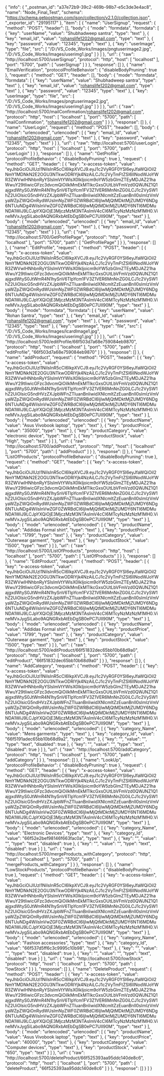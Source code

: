 {
	"info": {
		"_postman_id": "a37e72b9-39c2-469b-98b7-e5c3de3e4ac8",
		"name": "Node_Final_Test",
		"schema": "https://schema.getpostman.com/json/collection/v2.1.0/collection.json",
		"_exporter_id": "29195117"
	},
	"item": [
		{
			"name": "UserSignup",
			"request": {
				"method": "POST",
				"header": [],
				"body": {
					"mode": "formdata",
					"formdata": [
						{
							"key": "userName",
							"value": "Shubhadweep santra",
							"type": "text"
						},
						{
							"key": "email_Id",
							"value": "rohanslife1202@gmail.com",
							"type": "text"
						},
						{
							"key": "password",
							"value": "12345",
							"type": "text"
						},
						{
							"key": "userImage",
							"type": "file",
							"src": [
								"/D:/VS_Code_Works/Images/pngtuserimage2.jpg",
								"/D:/VS_Code_Works/Images/userimg1.jpg"
							]
						}
					]
				},
				"url": {
					"raw": "http://localhost:5700/userSignup",
					"protocol": "http",
					"host": [
						"localhost"
					],
					"port": "5700",
					"path": [
						"userSignup"
					]
				}
			},
			"response": []
		},
		{
			"name": "EmailVerification",
			"protocolProfileBehavior": {
				"disableBodyPruning": true
			},
			"request": {
				"method": "GET",
				"header": [],
				"body": {
					"mode": "formdata",
					"formdata": [
						{
							"key": "userName",
							"value": "Shubhadweep santra",
							"type": "text"
						},
						{
							"key": "email_Id",
							"value": "rohanslife1202@gmail.com",
							"type": "text"
						},
						{
							"key": "password",
							"value": "12345",
							"type": "text"
						},
						{
							"key": "userImage",
							"type": "file",
							"src": [
								"/D:/VS_Code_Works/Images/pngtuserimage2.jpg",
								"/D:/VS_Code_Works/Images/userimg1.jpg"
							]
						}
					]
				},
				"url": {
					"raw": "http://localhost:5700/mailConfirmation/rohanslife1202@gmail.com",
					"protocol": "http",
					"host": [
						"localhost"
					],
					"port": "5700",
					"path": [
						"mailConfirmation",
						"rohanslife1202@gmail.com"
					]
				}
			},
			"response": []
		},
		{
			"name": "UserLogin",
			"request": {
				"method": "POST",
				"header": [],
				"body": {
					"mode": "urlencoded",
					"urlencoded": [
						{
							"key": "email_Id",
							"value": "rohanslife1202@gmail.com",
							"type": "text"
						},
						{
							"key": "password",
							"value": "12345",
							"type": "text"
						}
					]
				},
				"url": {
					"raw": "http://localhost:5700/userLogin",
					"protocol": "http",
					"host": [
						"localhost"
					],
					"port": "5700",
					"path": [
						"userLogin"
					]
				}
			},
			"response": []
		},
		{
			"name": "GetProfile",
			"protocolProfileBehavior": {
				"disableBodyPruning": true
			},
			"request": {
				"method": "GET",
				"header": [
					{
						"key": "x-access-token",
						"value": "eyJhbGciOiJIUzI1NiIsInR5cCI6IkpXVCJ9.eyJ1c2VyRGF0YSI6eyJfaWQiOiI2NmY1MDNkN2E2OGU3NTkwODRlYjk4NzAiLCJ1c2VyTmFtZSI6IlNodWJoYWR3ZWVwIHNhbnRyYSIsImVtYWlsX0lkIjoicm9oYW5zbGlmZTEyMDJAZ21haWwuY29tIiwicGFzc3dvcmQiOiIkMmEkMTIkcGxsOUtLbVFmVzd0QWJNZ1Q1ajgxdWtyS0JtWmR4N1hySnV6TlpYcm1FV3Z1VER6MnNnZG0iLCJ1c2VySW1hZ2UiOlsicG5ndHVzZXJpbWFnZTIuanBnIiwidXNlcmltZzEuanBnIl0sImlzVmVyaWZpZWQiOnRydWUsImNyZWF0ZWRBdCI6IjIwMjQtMDktMjZUMDY6NDg6NTUuNDg4WiIsInVwZGF0ZWRBdCI6IjIwMjQtMDktMjZUMDY6NTI6MDMuNDA1WiJ9LCJpYXQiOjE3MjczMzM3NTAsImV4cCI6MTcyNzMzNzM1MH0.VineMVxJygSiLabo9AQNGRxbAtEbDgSB0ePC7UII90M",
						"type": "text"
					}
				],
				"body": {
					"mode": "urlencoded",
					"urlencoded": [
						{
							"key": "email_Id",
							"value": "rohanslife1202@gmail.com",
							"type": "text"
						},
						{
							"key": "password",
							"value": "12345",
							"type": "text"
						}
					]
				},
				"url": {
					"raw": "http://localhost:5700/GetProfilePage",
					"protocol": "http",
					"host": [
						"localhost"
					],
					"port": "5700",
					"path": [
						"GetProfilePage"
					]
				}
			},
			"response": []
		},
		{
			"name": "EditProfile",
			"request": {
				"method": "POST",
				"header": [
					{
						"key": "x-access-token",
						"value": "eyJhbGciOiJIUzI1NiIsInR5cCI6IkpXVCJ9.eyJ1c2VyRGF0YSI6eyJfaWQiOiI2NmY1MDNkN2E2OGU3NTkwODRlYjk4NzAiLCJ1c2VyTmFtZSI6IlNodWJoYWR3ZWVwIHNhbnRyYSIsImVtYWlsX0lkIjoicm9oYW5zbGlmZTEyMDJAZ21haWwuY29tIiwicGFzc3dvcmQiOiIkMmEkMTIkcGxsOUtLbVFmVzd0QWJNZ1Q1ajgxdWtyS0JtWmR4N1hySnV6TlpYcm1FV3Z1VER6MnNnZG0iLCJ1c2VySW1hZ2UiOlsicG5ndHVzZXJpbWFnZTIuanBnIiwidXNlcmltZzEuanBnIl0sImlzVmVyaWZpZWQiOnRydWUsImNyZWF0ZWRBdCI6IjIwMjQtMDktMjZUMDY6NDg6NTUuNDg4WiIsInVwZGF0ZWRBdCI6IjIwMjQtMDktMjZUMDY6NTI6MDMuNDA1WiJ9LCJpYXQiOjE3MjczMzM3NTAsImV4cCI6MTcyNzMzNzM1MH0.VineMVxJygSiLabo9AQNGRxbAtEbDgSB0ePC7UII90M",
						"type": "text"
					}
				],
				"body": {
					"mode": "formdata",
					"formdata": [
						{
							"key": "userName",
							"value": "Rohan Santra",
							"type": "text"
						},
						{
							"key": "email_Id",
							"value": "rohanslife1202@gmail.com",
							"type": "text"
						},
						{
							"key": "password",
							"value": "12345",
							"type": "text"
						},
						{
							"key": "userImage",
							"type": "file",
							"src": [
								"/D:/VS_Code_Works/Images/IcardImage1.jpg",
								"/D:/VS_Code_Works/Images/userimg1.jpg"
							]
						}
					]
				},
				"url": {
					"raw": "http://localhost:5700/editProfile/66f503d7a68e759084eb9870",
					"protocol": "http",
					"host": [
						"localhost"
					],
					"port": "5700",
					"path": [
						"editProfile",
						"66f503d7a68e759084eb9870"
					]
				}
			},
			"response": []
		},
		{
			"name": "addProduct",
			"request": {
				"method": "POST",
				"header": [
					{
						"key": "x-access-token",
						"value": "eyJhbGciOiJIUzI1NiIsInR5cCI6IkpXVCJ9.eyJ1c2VyRGF0YSI6eyJfaWQiOiI2NmY1MDNkN2E2OGU3NTkwODRlYjk4NzAiLCJ1c2VyTmFtZSI6IlNodWJoYWR3ZWVwIHNhbnRyYSIsImVtYWlsX0lkIjoicm9oYW5zbGlmZTEyMDJAZ21haWwuY29tIiwicGFzc3dvcmQiOiIkMmEkMTIkcGxsOUtLbVFmVzd0QWJNZ1Q1ajgxdWtyS0JtWmR4N1hySnV6TlpYcm1FV3Z1VER6MnNnZG0iLCJ1c2VySW1hZ2UiOlsicG5ndHVzZXJpbWFnZTIuanBnIiwidXNlcmltZzEuanBnIl0sImlzVmVyaWZpZWQiOnRydWUsImNyZWF0ZWRBdCI6IjIwMjQtMDktMjZUMDY6NDg6NTUuNDg4WiIsInVwZGF0ZWRBdCI6IjIwMjQtMDktMjZUMDY6NTI6MDMuNDA1WiJ9LCJpYXQiOjE3MjczMzM3NTAsImV4cCI6MTcyNzMzNzM1MH0.VineMVxJygSiLabo9AQNGRxbAtEbDgSB0ePC7UII90M",
						"type": "text"
					}
				],
				"body": {
					"mode": "urlencoded",
					"urlencoded": [
						{
							"key": "productName",
							"value": "Asus Vivobook laptop",
							"type": "text"
						},
						{
							"key": "productPrice",
							"value": "35000",
							"type": "text"
						},
						{
							"key": "productCategory",
							"value": "electronic device",
							"type": "text"
						},
						{
							"key": "productStock",
							"value": "High",
							"type": "text"
						}
					]
				},
				"url": {
					"raw": "http://localhost:5700/addProduct",
					"protocol": "http",
					"host": [
						"localhost"
					],
					"port": "5700",
					"path": [
						"addProduct"
					]
				}
			},
			"response": []
		},
		{
			"name": "ListOfProducts",
			"protocolProfileBehavior": {
				"disableBodyPruning": true
			},
			"request": {
				"method": "GET",
				"header": [
					{
						"key": "x-access-token",
						"value": "eyJhbGciOiJIUzI1NiIsInR5cCI6IkpXVCJ9.eyJ1c2VyRGF0YSI6eyJfaWQiOiI2NmY1MDNkN2E2OGU3NTkwODRlYjk4NzAiLCJ1c2VyTmFtZSI6IlNodWJoYWR3ZWVwIHNhbnRyYSIsImVtYWlsX0lkIjoicm9oYW5zbGlmZTEyMDJAZ21haWwuY29tIiwicGFzc3dvcmQiOiIkMmEkMTIkcGxsOUtLbVFmVzd0QWJNZ1Q1ajgxdWtyS0JtWmR4N1hySnV6TlpYcm1FV3Z1VER6MnNnZG0iLCJ1c2VySW1hZ2UiOlsicG5ndHVzZXJpbWFnZTIuanBnIiwidXNlcmltZzEuanBnIl0sImlzVmVyaWZpZWQiOnRydWUsImNyZWF0ZWRBdCI6IjIwMjQtMDktMjZUMDY6NDg6NTUuNDg4WiIsInVwZGF0ZWRBdCI6IjIwMjQtMDktMjZUMDY6NTI6MDMuNDA1WiJ9LCJpYXQiOjE3MjczMzM3NTAsImV4cCI6MTcyNzMzNzM1MH0.VineMVxJygSiLabo9AQNGRxbAtEbDgSB0ePC7UII90M",
						"type": "text"
					}
				],
				"body": {
					"mode": "urlencoded",
					"urlencoded": [
						{
							"key": "productName",
							"value": "Addidas Formal shirt",
							"type": "text"
						},
						{
							"key": "productPrice",
							"value": "1799",
							"type": "text"
						},
						{
							"key": "productCategory",
							"value": "Outerwear garment",
							"type": "text"
						},
						{
							"key": "productStock",
							"value": "1500",
							"type": "text"
						}
					]
				},
				"url": {
					"raw": "http://localhost:5700/ListOfProducts",
					"protocol": "http",
					"host": [
						"localhost"
					],
					"port": "5700",
					"path": [
						"ListOfProducts"
					]
				}
			},
			"response": []
		},
		{
			"name": "EditProduct",
			"request": {
				"method": "POST",
				"header": [
					{
						"key": "x-access-token",
						"value": "eyJhbGciOiJIUzI1NiIsInR5cCI6IkpXVCJ9.eyJ1c2VyRGF0YSI6eyJfaWQiOiI2NmY1MDNkN2E2OGU3NTkwODRlYjk4NzAiLCJ1c2VyTmFtZSI6IlNodWJoYWR3ZWVwIHNhbnRyYSIsImVtYWlsX0lkIjoicm9oYW5zbGlmZTEyMDJAZ21haWwuY29tIiwicGFzc3dvcmQiOiIkMmEkMTIkcGxsOUtLbVFmVzd0QWJNZ1Q1ajgxdWtyS0JtWmR4N1hySnV6TlpYcm1FV3Z1VER6MnNnZG0iLCJ1c2VySW1hZ2UiOlsicG5ndHVzZXJpbWFnZTIuanBnIiwidXNlcmltZzEuanBnIl0sImlzVmVyaWZpZWQiOnRydWUsImNyZWF0ZWRBdCI6IjIwMjQtMDktMjZUMDY6NDg6NTUuNDg4WiIsInVwZGF0ZWRBdCI6IjIwMjQtMDktMjZUMDY6NTI6MDMuNDA1WiJ9LCJpYXQiOjE3MjczMzM3NTAsImV4cCI6MTcyNzMzNzM1MH0.VineMVxJygSiLabo9AQNGRxbAtEbDgSB0ePC7UII90M",
						"type": "text"
					}
				],
				"body": {
					"mode": "urlencoded",
					"urlencoded": [
						{
							"key": "productName",
							"value": "Addidas Formal shirt",
							"type": "text"
						},
						{
							"key": "productPrice",
							"value": "1799",
							"type": "text"
						},
						{
							"key": "productCategory",
							"value": "Outerwear garment",
							"type": "text"
						},
						{
							"key": "productStock",
							"value": "1500",
							"type": "text"
						}
					]
				},
				"url": {
					"raw": "http://localhost:5700/editProduct/66f51832dec65bb10b68d9a0",
					"protocol": "http",
					"host": [
						"localhost"
					],
					"port": "5700",
					"path": [
						"editProduct",
						"66f51832dec65bb10b68d9a0"
					]
				}
			},
			"response": []
		},
		{
			"name": "AddCategory",
			"request": {
				"method": "POST",
				"header": [
					{
						"key": "x-access-token",
						"value": "eyJhbGciOiJIUzI1NiIsInR5cCI6IkpXVCJ9.eyJ1c2VyRGF0YSI6eyJfaWQiOiI2NmY1MDNkN2E2OGU3NTkwODRlYjk4NzAiLCJ1c2VyTmFtZSI6IlNodWJoYWR3ZWVwIHNhbnRyYSIsImVtYWlsX0lkIjoicm9oYW5zbGlmZTEyMDJAZ21haWwuY29tIiwicGFzc3dvcmQiOiIkMmEkMTIkcGxsOUtLbVFmVzd0QWJNZ1Q1ajgxdWtyS0JtWmR4N1hySnV6TlpYcm1FV3Z1VER6MnNnZG0iLCJ1c2VySW1hZ2UiOlsicG5ndHVzZXJpbWFnZTIuanBnIiwidXNlcmltZzEuanBnIl0sImlzVmVyaWZpZWQiOnRydWUsImNyZWF0ZWRBdCI6IjIwMjQtMDktMjZUMDY6NDg6NTUuNDg4WiIsInVwZGF0ZWRBdCI6IjIwMjQtMDktMjZUMDY6NTI6MDMuNDA1WiJ9LCJpYXQiOjE3MjczMzM3NTAsImV4cCI6MTcyNzMzNzM1MH0.VineMVxJygSiLabo9AQNGRxbAtEbDgSB0ePC7UII90M",
						"type": "text"
					}
				],
				"body": {
					"mode": "urlencoded",
					"urlencoded": [
						{
							"key": "category_Name",
							"value": "Mens garments",
							"type": "text"
						},
						{
							"key": "category_Id",
							"value": "66f5191adec65bb10b68d9a2",
							"type": "text"
						},
						{
							"key": "",
							"value": "",
							"type": "text",
							"disabled": true
						},
						{
							"key": "",
							"value": "",
							"type": "text",
							"disabled": true
						}
					]
				},
				"url": {
					"raw": "http://localhost:5700/addCategory",
					"protocol": "http",
					"host": [
						"localhost"
					],
					"port": "5700",
					"path": [
						"addCategory"
					]
				}
			},
			"response": []
		},
		{
			"name": "LookUp",
			"protocolProfileBehavior": {
				"disableBodyPruning": true
			},
			"request": {
				"method": "GET",
				"header": [
					{
						"key": "x-access-token",
						"value": "eyJhbGciOiJIUzI1NiIsInR5cCI6IkpXVCJ9.eyJ1c2VyRGF0YSI6eyJfaWQiOiI2NmY1MDNkN2E2OGU3NTkwODRlYjk4NzAiLCJ1c2VyTmFtZSI6IlNodWJoYWR3ZWVwIHNhbnRyYSIsImVtYWlsX0lkIjoicm9oYW5zbGlmZTEyMDJAZ21haWwuY29tIiwicGFzc3dvcmQiOiIkMmEkMTIkcGxsOUtLbVFmVzd0QWJNZ1Q1ajgxdWtyS0JtWmR4N1hySnV6TlpYcm1FV3Z1VER6MnNnZG0iLCJ1c2VySW1hZ2UiOlsicG5ndHVzZXJpbWFnZTIuanBnIiwidXNlcmltZzEuanBnIl0sImlzVmVyaWZpZWQiOnRydWUsImNyZWF0ZWRBdCI6IjIwMjQtMDktMjZUMDY6NDg6NTUuNDg4WiIsInVwZGF0ZWRBdCI6IjIwMjQtMDktMjZUMDY6NTI6MDMuNDA1WiJ9LCJpYXQiOjE3MjczMzM3NTAsImV4cCI6MTcyNzMzNzM1MH0.VineMVxJygSiLabo9AQNGRxbAtEbDgSB0ePC7UII90M",
						"type": "text"
					}
				],
				"body": {
					"mode": "urlencoded",
					"urlencoded": [
						{
							"key": "category_Name",
							"value": "Electronic Devices",
							"type": "text"
						},
						{
							"key": "category_Id",
							"value": "66f52e2bef98146f663fac0a",
							"type": "text"
						},
						{
							"key": "",
							"value": "",
							"type": "text",
							"disabled": true
						},
						{
							"key": "",
							"value": "",
							"type": "text",
							"disabled": true
						}
					]
				},
				"url": {
					"raw": "http://localhost:5700/mergeProducts_withCategory",
					"protocol": "http",
					"host": [
						"localhost"
					],
					"port": "5700",
					"path": [
						"mergeProducts_withCategory"
					]
				}
			},
			"response": []
		},
		{
			"name": "LowStockProducts",
			"protocolProfileBehavior": {
				"disableBodyPruning": true
			},
			"request": {
				"method": "GET",
				"header": [
					{
						"key": "x-access-token",
						"value": "eyJhbGciOiJIUzI1NiIsInR5cCI6IkpXVCJ9.eyJ1c2VyRGF0YSI6eyJfaWQiOiI2NmY1MDNkN2E2OGU3NTkwODRlYjk4NzAiLCJ1c2VyTmFtZSI6IlNodWJoYWR3ZWVwIHNhbnRyYSIsImVtYWlsX0lkIjoicm9oYW5zbGlmZTEyMDJAZ21haWwuY29tIiwicGFzc3dvcmQiOiIkMmEkMTIkcGxsOUtLbVFmVzd0QWJNZ1Q1ajgxdWtyS0JtWmR4N1hySnV6TlpYcm1FV3Z1VER6MnNnZG0iLCJ1c2VySW1hZ2UiOlsicG5ndHVzZXJpbWFnZTIuanBnIiwidXNlcmltZzEuanBnIl0sImlzVmVyaWZpZWQiOnRydWUsImNyZWF0ZWRBdCI6IjIwMjQtMDktMjZUMDY6NDg6NTUuNDg4WiIsInVwZGF0ZWRBdCI6IjIwMjQtMDktMjZUMDY6NTI6MDMuNDA1WiJ9LCJpYXQiOjE3MjczMzM3NTAsImV4cCI6MTcyNzMzNzM1MH0.VineMVxJygSiLabo9AQNGRxbAtEbDgSB0ePC7UII90M",
						"type": "text"
					}
				],
				"body": {
					"mode": "urlencoded",
					"urlencoded": [
						{
							"key": "category_Name",
							"value": "Fashion accessories",
							"type": "text"
						},
						{
							"key": "category_Id",
							"value": "66f537d5ff6c3c9995c10b98",
							"type": "text"
						},
						{
							"key": "",
							"value": "",
							"type": "text",
							"disabled": true
						},
						{
							"key": "",
							"value": "",
							"type": "text",
							"disabled": true
						}
					]
				},
				"url": {
					"raw": "http://localhost:5700/lowStock",
					"protocol": "http",
					"host": [
						"localhost"
					],
					"port": "5700",
					"path": [
						"lowStock"
					]
				}
			},
			"response": []
		},
		{
			"name": "DeleteProduct",
			"request": {
				"method": "POST",
				"header": [
					{
						"key": "x-access-token",
						"value": "eyJhbGciOiJIUzI1NiIsInR5cCI6IkpXVCJ9.eyJ1c2VyRGF0YSI6eyJfaWQiOiI2NmY1MDNkN2E2OGU3NTkwODRlYjk4NzAiLCJ1c2VyTmFtZSI6IlNodWJoYWR3ZWVwIHNhbnRyYSIsImVtYWlsX0lkIjoicm9oYW5zbGlmZTEyMDJAZ21haWwuY29tIiwicGFzc3dvcmQiOiIkMmEkMTIkcGxsOUtLbVFmVzd0QWJNZ1Q1ajgxdWtyS0JtWmR4N1hySnV6TlpYcm1FV3Z1VER6MnNnZG0iLCJ1c2VySW1hZ2UiOlsicG5ndHVzZXJpbWFnZTIuanBnIiwidXNlcmltZzEuanBnIl0sImlzVmVyaWZpZWQiOnRydWUsImNyZWF0ZWRBdCI6IjIwMjQtMDktMjZUMDY6NDg6NTUuNDg4WiIsInVwZGF0ZWRBdCI6IjIwMjQtMDktMjZUMDY6NTI6MDMuNDA1WiJ9LCJpYXQiOjE3MjczMzM3NTAsImV4cCI6MTcyNzMzNzM1MH0.VineMVxJygSiLabo9AQNGRxbAtEbDgSB0ePC7UII90M",
						"type": "text"
					}
				],
				"body": {
					"mode": "urlencoded",
					"urlencoded": [
						{
							"key": "productName",
							"value": "Asus Vivobook laptop",
							"type": "text"
						},
						{
							"key": "productPrice",
							"value": "40000",
							"type": "text"
						},
						{
							"key": "productCategory",
							"value": "Computer devices",
							"type": "text"
						},
						{
							"key": "productStock",
							"value": "650",
							"type": "text"
						}
					]
				},
				"url": {
					"raw": "http://localhost:5700/deleteProduct/66f525393aa95ddc140de8c6",
					"protocol": "http",
					"host": [
						"localhost"
					],
					"port": "5700",
					"path": [
						"deleteProduct",
						"66f525393aa95ddc140de8c6"
					]
				}
			},
			"response": []
		}
	]
}